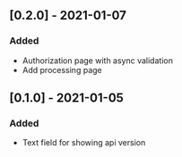 ## [0.2.0] - 2021-01-07
### Added
- Authorization page with async validation
- Add processing page

## [0.1.0] - 2021-01-05
### Added
- Text field for showing api version
